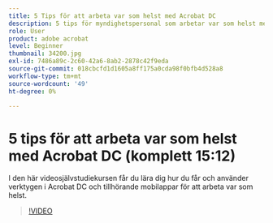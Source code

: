 ```yaml
---
title: 5 Tips för att arbeta var som helst med Acrobat DC
description: 5 tips för myndighetspersonal som arbetar var som helst med Acrobat DC
role: User
product: adobe acrobat
level: Beginner
thumbnail: 34200.jpg
exl-id: 7486a89c-2c60-42a6-8ab2-2878c42f9eda
source-git-commit: 018cbcfd1d1605a8ff175a0cda98f0bfb4d528a8
workflow-type: tm+mt
source-wordcount: '49'
ht-degree: 0%

---
```


# 5 tips för att arbeta var som helst med Acrobat DC (komplett 15:12)

I den här videosjälvstudiekursen får du lära dig hur du får och använder verktygen i Acrobat DC och tillhörande mobilappar för att arbeta var som helst.

>[!VIDEO](https://video.tv.adobe.com/v/34200?chaptermarkers=on)
